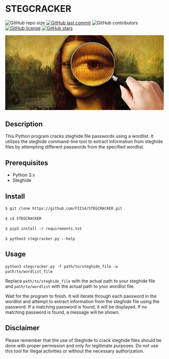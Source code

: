 # STEGCRACKER

![GitHub repo size](https://img.shields.io/github/repo-size/Fii14/STEGCRACKER?style=flat-square)
[![GitHub last commit](https://img.shields.io/github/last-commit/Fii14/STEGCRACKER?style=flat-square)](https://github.com/Fii14/STEGCRACKER/commits/main)
![GitHub contributors](https://img.shields.io/github/contributors/FII14/STEGCRACKER?style=flat-square)
[![GitHub license](https://img.shields.io/github/license/FII14/STEGCRACKER?style=flat-square)](https://github.com/Fii14/STEGCRACKER/blob/main/LICENSE)
[![GitHub stars](https://img.shields.io/github/stars/Fii14/STEGCRACKER?style=flat-square)](https://github.com/Fii14/STEGCRACKER/stargazers)

![Steghide Password Cracker](https://github.com/FII14/STEGCRACKER/blob/main/39cc597bb65662ee9a8e7c96fa777ade.jpg)

## Description
This Python program cracks steghide file passwords using a wordlist. It utilizes the steghide command-line tool to extract information from steghide files by attempting different passwords from the specified wordlist.

## Prerequisites
- Python 3.x
- Steghide

## Install
```
$ git clone https://github.com/FII14/STEGCRACKER.git

$ cd STEGCRACKER

$ pip3 install -r requirements.txt

$ python3 stegcracker.py --help
```

## Usage
```
python3 stegcracker.py -f path/to/steghide_file -w path/to/wordlist_file
```

Replace `path/to/steghide_file` with the actual path to your steghide file and `path/to/wordlist` with the actual path to your wordlist file.

Wait for the program to finish. It will iterate through each password in the wordlist and attempt to extract information from the steghide file using the password. If a matching password is found, it will be displayed. If no matching password is found, a message will be shown.

## Disclaimer
Please remember that the use of Steghide to crack steghide files should be done with proper permission and only for legitimate purposes. Do not use this tool for illegal activities or without the necessary authorization.
